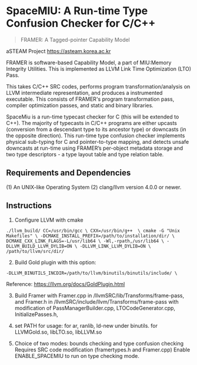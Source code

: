 # SpaceMIU: A Run-time Type Confusion Checker for C/C++

> FRAMER: A Tagged-pointer Capability Model
 
aSTEAM Project https://asteam.korea.ac.kr

FRAMER is software-based Capability Model, a part of MIU:Memory Integrity Utilities.
This is implemented as LLVM Link Time Optimization (LTO) Pass.

This takes C/C++ SRC codes, performs program transformation/analysis 
on LLVM intermediate representation, and produces a instrumented executable.
This consists of FRAMER's program transformation pass,
compiler optimization passes, and static and binary libraries.

SpaceMiu is a run-time typecast checker for C (this will be extended
to C++). The majority of typecasts in C/C++ programs are either
upcasts (conversion from a descendant type to its ancestor type) or
downcasts (in the opposite direction). This run-time type confusion
checker implements physical sub-typing for C and pointer-to-type
mapping, and detects unsafe downcasts at run-time using FRAMER’s 
per-object metadata storage and two type descriptors - 
a type layout table and type relation table.
 
## Requirements and Dependencies

(1) An UNIX-like Operating System
(2) clang/llvm version 4.0.0 or newer.

## Instructions

1. Configure LLVM with cmake

`./llvm_build/
CC=/usr/bin/gcc \
CXX=/usr/bin/g++  \
cmake -G "Unix Makefiles" \
-DCMAKE_INSTALL_PREFIX=/path/to/installation/dir/ \
DCMAKE_CXX_LINK_FLAGS=-L/usr/lib64 \
-Wl,-rpath,/usr/lib64 \
-DLLVM_BUILD_LLVM_DYLIB=ON \
-DLLVM_LINK_LLVM_DYLIB=ON \
/path/to/llvm/src/dir/
`

2. Build Gold plugin with this option:

`-DLLVM_BINUTILS_INCDIR=/path/to/llvm/binutils/binutils/include/ \`

Reference: https://llvm.org/docs/GoldPlugin.html

3. Build Framer with Framer.cpp in /llvmSRC/lib/Transforms/frame-pass,
and Framer.h in /llvmSRC/include/llvm/Transforms/frame-pass
with modification of 
    PassManagerBuilder.cpp, 
    LTOCodeGenerator.cpp, 
    InitializePasses.h,

4. set PATH for usage:
    for ar, ranlib, ld-new under binutils.
    for LLVMGold.so, libLTO.so, libLLVM.so 


5. Choice of two modes: bounds checking and type confusion checking
    Requires SRC code modification (framertypes.h and Framer.cpp)
    Enable ENABLE_SPACEMIU to run on type checking mode.
    
